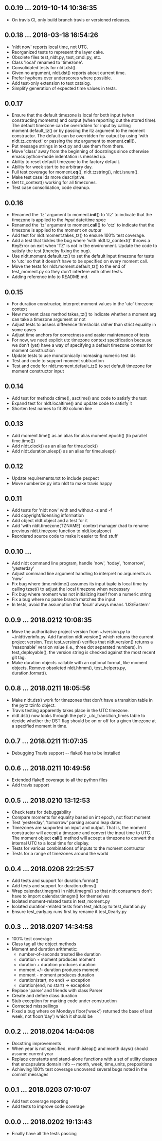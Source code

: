 ## 0.0.19 ... 2019-10-14 10:36:35

 * On travis CI, only build branch travis or versioned releases.

## 0.0.18 ... 2018-03-18 16:54:26

 * 'nldt now' reports local time, not UTC.
 * Reorganized tests to represent the layer cake.
 * Obsolete files test_nldt.py, test_cmdl.py, etc.
 * Class 'local' renamed to 'timezone'.
 * Consolidated tests for nldt.dst().
 * Given no argument, nldt.dst() reports about current time.
 * Prefer hyphens over underscores where possible.
 * Add test-only extension to text catalog.
 * Simplify generation of expected time values in tests.

## 0.0.17

 * Ensure that the default timezone is local for both input (when
   constructing moments) and output (when reporting out the stored time).
   The default timezone can be overridden for input by calling
   moment.default_tz() or by passing the itz argument to the moment
   constructor. The default can be overridden for output by using 'with
   nldt.tz_context' or passing the otz argument to moment.__call__().
 * Put message strings in text.py and use them from there.
 * Move 'class' away from the beginning of docstrings since otherwise emacs
   python-mode indentation is messed up.
 * Ability to reset default timezone to the factory default.
 * Ability for week start to be arbitrary day.
 * Full test coverage for moment.__eq__(), nldt.tzstring(), nldt.isnum().
 * Make test case ids more descriptive.
 * Get tz_context() working for all timezones.
 * Test case consolidation, code cleanup.

## 0.0.16

 * Renamed the 'tz' argument to moment.__init__() to 'itz' to indicate that
   the timezone is applied to the *input* date/time spec
 * Renamed the 'tz' argument to moment.__call__() to 'otz' to indicate that
   the timezone is applied to the moment on *output*
 * Add test for nldt.moment.takes_tz() to ensure 100% test coverage.
 * Add a test that tickles the bug where 'with nldt.tz_context()' throws a
   KeyError on exit when 'TZ' is not in the environment. Update the code to
   satisfy the test (thereby fixing the bug).
 * Use nldt.moment.default_tz() to set the default input timezone for tests
   to 'utc' so that it doesn't have to be specified on every moment call.
 * Move the tests for nldt.moment.default_tz() to the end of test_moment.py
   so they don't interfere with other tests.
 * Adding reference info to README.md.

## 0.0.15

 * For duration constructor, interpret moment values in the 'utc' timezone
   context
 * New moment class method takes_tz() to indicate whether a moment arg can
   take a timezone argument or not
 * Adjust tests to assess difference thresholds rather than strict equality
   in some cases
 * Adjust time anchors for correctness and easier maintenance of tests
 * For now, we need explicit utc timezone context specification because we
   don't (yet) have a way of specifying a default timezone context for
   moment construction
 * Update tests to use monotonically increasing numeric test ids
 * Test and code to support moment subtraction
 * Test and code for nldt.moment.default_tz() to set default timezone for
   moment constructor input

## 0.0.14

 * Add test for methods ctime(), asctime() and code to satisfy the test
 * Expand test for nldt.localtime() and update code to satisfy it
 * Shorten test names to fit 80 column line

## 0.0.13

 * Add moment.time() as an alias for alias moment.epoch() (to parallel
   time.time())
 * Add nldt.clock() as an alias for time.clock()
 * Add nldt.duration.sleep() as an alias for time.sleep()

## 0.0.12

 * Update requirements.txt to include pexpect
 * Move numberize.py into nldt to make travis happy

## 0.0.11

 * Add tests for 'nldt now' with and without -z and -f
 * Add copyright/licensing information
 * Add object nldt.object and a test for it
 * Add 'with nldt.timezone(TZNAME)' context manager (had to rename previous
   nldt.timezone function to nldt.localzone)
 * Reordered source code to make it easier to find stuff

## 0.0.10 ...

 * Add nldt command line program, handle 'now', 'today', 'tomorrow',
   'yesterday'
 * Adjust command line argument handling to interpret no arguments as 'now'
 * Fix bug where time.mktime() assumes its input tuple is local time by
   calling tzset() to adjust the local timezone when necessary
 * Fix bug where moment was not initializing itself from a numeric string
 * Fix a bug where no parse branch matches the input
 * In tests, avoid the assumption that 'local' always means 'US/Eastern'

## 0.0.9 ... 2018.0212 10:08:35

 * Move the authoritative project version from ~/version.py to
   ~/nldt/verinfo.py. Add function nldt.version() which returns the current
   project version. Test test_version() verifies that nldt.version()
   returns a 'reasonable' version value (i.e., three dot separated
   numbers). In test_deployable(), the version string is checked against
   the most recent git tag.
 * Make duration objects callable with an optional format, like moment
   objects. Remove obsoleted nldt.hhmm(), test_helpers.py,
   duration.format().

## 0.0.8 ... 2018.0211 18:05:56

 * Make nldt.dst() work for timezones that don't have a transition table in
   the pytz tzinfo object.
 * Travis testing apparently takes place in the UTC timezone.
 * nldt.dst() now looks through the pytz _utc_transition_times table to
   decide whether the DST flag should be on or off for a given timezone at
   a specified moment in time.

## 0.0.7 ... 2018.0211 11:07:35

 * Debugging Travis support -- flake8 has to be installed

## 0.0.6 ... 2018.0211 10:49:56

 * Extended flake8 coverage to all the python files
 * Add travis support

## 0.0.5 ... 2018.0210 13:12:53

 * Check tests for debuggability
 * Compare moments for equality based on int epoch, not float moment
 * Test 'yesterday', 'tomorrow' parsing around leap dates
 * Timezones are supported on input and output. That is, the moment
   constructor will accept a timezone and convert the input time to UTC.
   The moment object __call__() method will accept a timezone to convert
   the internal UTC to a local time for display.
 * Tests for various combinations of inputs to the moment contructor
 * Tests for a range of timezones around the world

## 0.0.4 ... 2018.0208 22:25:57

 * Add tests and support for duration.format()
 * Add tests and support for duration.dhms()
 * Wrap calendar.timegm() in nldt.timegm() so that nldt consumers don't
   have to import calendar.timegm() for themselves
 * Isolated moment-related tests in test_moment.py
 * Isolated duration-related tests from test_nldt.py to test_duration.py
 * Ensure test_early.py runs first by rename it test_0early.py

## 0.0.3 ... 2018.0207 14:34:58

 * 100% test coverage
 * Class tag all the object methods
 * Moment and duration arithmetic:
   * number-of-seconds treated like duration
   * duration + moment produces moment
   * duration + duration produces duration
   * moment +/- duration produces moment
   * moment - moment produces duration
   * duration(start, no end) -> exception
   * duration(end, no start) -> exception
 * Replace 'parse' and friends with class Parser
 * Create and define class duration
 * Stub exception for marking code under construction
 * Corrected misspellings
 * Fixed a bug where on Mondays floor('week') returned the base of last
   week, not floor('day') which it should be

## 0.0.2 ... 2018.0204 14:04:08

 * Docstring improvements
 * When year is not specified, month.isleap() and month.days() should
   assume current year
 * Replace constants and stand-alone functions with a set of utility
   classes that encapsulate domain info -- month, week, time_units,
   prepositions
 * Achieving 100% test coverage uncovered several bugs noted in the commit
   messages

## 0.0.1 ... 2018.0203 07:10:07

 * Add test coverage reporting
 * Add tests to improve code coverage

## 0.0.0 ... 2018.0202 19:13:43

 * Finally have all the tests passing
